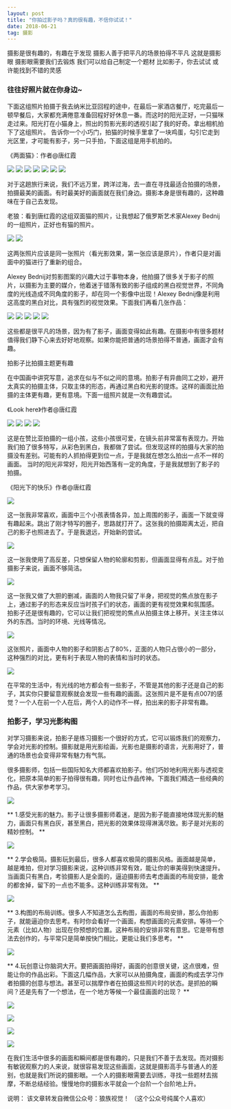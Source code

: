 ```yaml
---
layout: post
title: "你拍过影子吗？真的很有趣，不信你试试！"
date: 2018-06-21   
tag: 摄影 
---
```


摄影是很有趣的，有趣在于发现
摄影人善于把平凡的场景拍得不平凡
这就是摄影眼
摄影眼需要我们去锻炼
我们可以给自己制定一个题材
比如影子，你去试试
或许能找到不错的灵感

### 往往好照片就在你身边~

下面这组照片拍摄于我去纳米比亚回程的途中，在最后一家酒店餐厅，吃完最后一顿早餐后，大家都充满倦意准备回程好好休息一番。而这时的阳光正好，一只猫咪走过来。阳光打在小猫身上，照出的剪影光影的透视引起了我的好奇。拿出相机拍下了这组照片。
告诉你一个小巧门，拍猫的时候手里拿了一块鸡蛋，勾引它走到光区里，才可能有影子，另一只手拍，下面这组是用手机拍的。

《两面猫》：作者@唐红霞

![](/images/posts/jekyll/63.jpg)
![](/images/posts/jekyll/64.jpg)
![](/images/posts/jekyll/65.jpg)
![](/images/posts/jekyll/66.jpg)
![](/images/posts/jekyll/67.jpg)
![](/images/posts/jekyll/68.jpg)
![](/images/posts/jekyll/69.jpg)

对于这趟旅行来说，我们不远万里，跨洋过海，去一直在寻找最适合拍摄的场景，拍摄最美的画面。有时最美好的画面就在我们身边。摄影本身是很有趣的，这种趣味在于自己去发现。

老狼：看到唐红霞的这组双面猫的照片，让我想起了俄罗斯艺术家Alexey Bednij的一组照片，正好也有猫的照片。

![](/images/posts/jekyll/70.jpg)
![](/images/posts/jekyll/71.jpg)

这两张照片应该是同一张照片（看光影效果，第一张应该是原片），作者只是对画面中的猫进行了重新的组合。

Alexey Bednij对剪影图案的兴趣大过于事物本身，他拍摄了很多关于影子的照片，以摄影为主要的媒介，他着迷于错落有致的影子组成的黑白视觉世界，不同角度的光线造成不同角度的影子，却在同一个影像中出现！Alexey Bednij像是利用这高度的黑白对比，具有强烈的视觉效果。下面我们再看几张作品：

![](/images/posts/jekyll/72.jpg)
![](/images/posts/jekyll/73.jpg)
![](/images/posts/jekyll/74.jpg)
![](/images/posts/jekyll/75.jpg)
![](/images/posts/jekyll/76.jpg)

这些都是很平凡的场景，因为有了影子，画面变得如此有趣。在摄影中有很多题材值得我们静下心来去好好地观察。如果你能把普通的场景拍得不普通，画面才会有趣。

拍影子比拍摄主题更有趣

在中国画中讲究写意，追求在似与不似之间的意境。拍影子有异曲同工之妙，避开太真实的拍摄主体，只取主体的形态，再通过黑白和光影的提炼。这样的画面比拍摄的主体更有趣，更有意境。下面一组照片就是一次有趣尝试。

《Look here》作者@唐红霞

![](/images/posts/jekyll/77.jpg)
![](/images/posts/jekyll/78.jpg)
![](/images/posts/jekyll/79.jpg)
![](/images/posts/jekyll/80.jpg)

这是在赞比亚拍摄的一组小孩，这些小孩很可爱，在镜头前非常富有表现力。开始我们拍了很多特写，从彩色到黑白，我都做了尝试。但发现这样的拍摄与大家的拍摄没有差别。可能有的人抓拍得更到位一点，于是我就在想怎么拍出一点不一样的画面。
当时的阳光非常好，阳光开始西落有一定的角度，于是我就想到了影子的拍摄。

《阳光下的快乐》作者@唐红霞

![](/images/posts/jekyll/81.jpg)

这一张我非常喜欢，画面中三个小孩表情各异，加上周围的影子，画面一下就变得有趣起来。跳出了刚才特写的圈子，思路就打开了。这张我的拍摄距离太近，把自己的影子也照进去了。于是我退远，开始新的尝试。

![](/images/posts/jekyll/82.jpg)

这一张我使用了高反差，只想保留人物的轮廓和剪影，但画面显得有点乱。对于拍摄影子来说，画面不够简洁。

![](/images/posts/jekyll/83.jpg)

这一张我又做了大胆的删减，画面的人物我只留了半身，把视觉的焦点放在影子上，通过影子的形态来反应当时孩子们的状态，画面的更有视觉效果和氛围感。
拍影子还是很有趣的，它可以让我们把视觉的焦点从拍摄主体上移开。关注主体以外的东西。当时的环境、光线等情况。

![](/images/posts/jekyll/84.jpg)

这张照片，画面中人物的影子和阴影占了80%，正面的人物只占很小的一部分，这种强烈的对比，更有利于表现人物的表情和当时的状态。

![](/images/posts/jekyll/85.jpg)

在平常的生活中，有光线的地方都会有一些影子，不管是其他的影子还是自己的影子，其实你只要留意观察就会发现一些有趣的画面。这张照片是不是有点007的感觉？一个人在前一个人在后，两个人的动作不一样，拍出来的影子非常有趣。


### 拍影子，学习光影构图

对学习摄影来说，拍影子是练习摄影一个很好的方式，它可以锻炼我们的观察力，学会对光影的控制。摄影就是用光影绘画，光影也是摄影的语言，光影用好了，普通的场景也会变得非常有魅力有气氛。


很多摄影师，包括一些国际知名大师都喜欢拍影子。他们巧妙地利用光影与透视变化，把原本简单的影子拍得很有趣，同时也让作品传神。下面我们精选一些经典的作品，供大家参考学习。

![](/images/posts/jekyll/86.jpg)

** 1.感受光影的魅力。影子让很多摄影师着迷，是因为影子能直接地体现光影的魅力，画面只有黑白灰，甚至黑白，把光影的效果体现得淋漓尽致。影子是对光影的精妙控制。 **

![](/images/posts/jekyll/87.jpg)

** 2.学会极简。摄影玩到最后，很多人都喜欢极简的摄影风格。画面越是简单，越是难拍，但对学习摄影来说，这种训练非常有效，能让你的审美得到快速提升。当画面只有黑白，考验摄影人是全面的，逼迫摄影师去考虑画面的布局安排，能舍的都舍掉，留下的一点也不能多。这种训练非常有效。 **

![](/images/posts/jekyll/88.jpg)

** 3.构图的布局训练。很多人不知道怎么去构图，画面的布局安排，那么你拍影子，就能逼迫你去思考。有时你会看好一个画面，构想画面的元素安排。等待一个元素（比如人物）出现在你预想的位置。这种布局的安排非常有意思。它是带有想法去创作的，与平常只是简单按快门相比，更能让我们多思考。 **

![](/images/posts/jekyll/89.jpg)

** 4.玩创意让你脑洞大开。要把画面拍得好，画面的创意很关键，这点很难，但能让你的作品出彩。下面这几幅作品，大家可以从拍摄角度，画面的构成去学习作者拍摄的创意与想法。甚至可以揣摩作者在拍摄这些照片时的状态。是抓拍的瞬间？还是先有了一个想法，在一个地方等候一个最佳画面的出现？ **

![](/images/posts/jekyll/90.jpg)

![](/images/posts/jekyll/91.jpg)

![](/images/posts/jekyll/92.jpg)

![](/images/posts/jekyll/93.jpg)

在我们生活中很多的画面和瞬间都是很有趣的，只是我们不善于去发现。而对摄影有敏锐观察力的人来说，就很容易发现这些画面，这就是摄影高手与普通人的差别，也就是我们所说的摄影眼。一个人的摄影眼需要去训练，寻找一些题材去揣摩，不断总结经验。慢慢地你的摄影水平就会一个台阶一个台阶地上升。


说明：
该文章转发自微信公众号：狼族视觉！
（这个公众号纯属个人喜欢）
